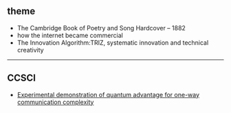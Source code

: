 ## theme

- The Cambridge Book of Poetry and Song Hardcover – 1882
- how the internet became commercial
- The Innovation Algorithm:TRIZ, systematic innovation and technical creativity




---
## CCSCI

- [Experimental demonstration of quantum advantage for one-way communication complexity](https://arxiv.org/pdf/1811.09154.pdf)
